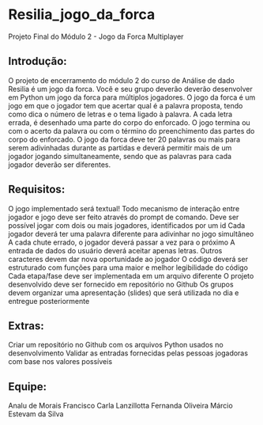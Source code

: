 # Resilia_jogo_da_forca
Projeto Final do Módulo 2 - Jogo da Forca Multiplayer

## Introdução:
O projeto de encerramento do módulo 2 do curso de Análise de dado Resilia é um jogo da forca. Você e seu
grupo deverão deverão desenvolver em Python um jogo da forca para múltiplos jogadores.
O jogo da forca é um jogo em que o jogador tem que acertar qual é a palavra proposta, tendo como dica o
número de letras e o tema ligado à palavra. A cada letra errada, é desenhado uma parte do corpo do
enforcado. O jogo termina ou com o acerto da palavra ou com o término do preenchimento das partes do
corpo do enforcado.
O jogo da forca deve ter 20 palavras ou mais para serem adivinhadas durante as partidas e deverá permitir
mais de um jogador jogando simultaneamente, sendo que as palavras para cada jogador deverão ser
diferentes.

## Requisitos:
O jogo implementado será textual! Todo mecanismo de interação entre jogador e jogo deve ser feito
através do prompt de comando.
Deve ser possível jogar com dois ou mais jogadores, identificados por um id
Cada jogador deverá ter uma palavra diferente para adivinhar no jogo simultâneo
A cada chute errado, o jogador deverá passar a vez para o próximo
A entrada de dados do usuário deverá aceitar apenas letras. Outros caracteres devem dar nova
oportunidade ao jogador
O código deverá ser estruturado com funções para uma maior e melhor legibilidade do código
Cada etapa/fase deve ser implementada em um arquivo diferente
O projeto desenvolvido deve ser fornecido em repositório no Github
Os grupos devem organizar uma apresentação (slides) que será utilizada no dia e entregue
posteriormente

## Extras:
Criar um repositório no Github com os arquivos Python usados no desenvolvimento
Validar as entradas fornecidas pelas pessoas jogadoras com base nos valores possíveis

## Equipe:
Analu de Morais Francisco
Carla Lanzillotta
Fernanda Oliveira
Márcio Estevam da Silva
